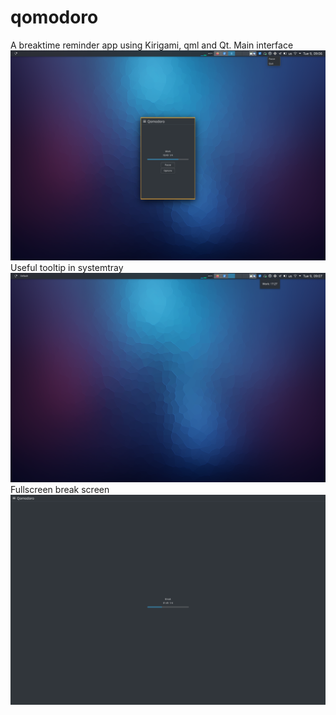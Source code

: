 # qomodoro
A breaktime reminder app using Kirigami, qml and Qt.
Main interface
![](./imgs/work_screen.png)
Useful tooltip in systemtray
![](./imgs/tooltip.png)
Fullscreen break screen
![](./imgs/break_screen.png)

